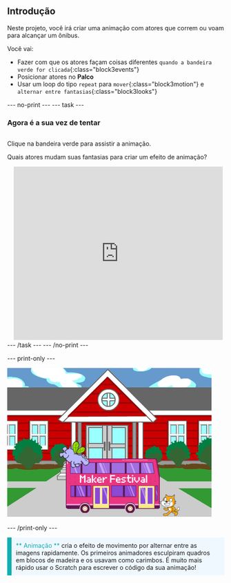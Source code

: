 ## Introdução

Neste projeto, você irá criar uma animação com atores que correm ou voam para alcançar um ônibus.

Você vai:
+ Fazer com que os atores façam coisas diferentes `quando a bandeira verde for clicada`{:class="block3events"}
+ Posicionar atores no **Palco**
+ Usar um loop do tipo `repeat` para `mover`{:class="block3motion"} e `alternar entre fantasias`{:class="block3looks"}

--- no-print --- --- task ---

### Agora é a sua vez de tentar
<div style="display: flex; flex-wrap: wrap">
<div style="flex-basis: 200px; flex-grow: 1">  

Clique na bandeira verde para assistir a animação. 

Quais atores mudam suas fantasias para criar um efeito de animação?
</div>
<div class="scratch-preview" style="margin-left: 15px;">
  <iframe allowtransparency="true" width="485" height="402" src="https://scratch.mit.edu/projects/embed/486719199/?autostart=false" frameborder="0"></iframe>
</div>
</div>
--- /task --- --- /no-print ---

--- print-only ---

![O projeto concluído.](images/showcase_static.png)

--- /print-only ---

<p style="border-left: solid; border-width:10px; border-color: #0faeb0; background-color: aliceblue; padding: 10px;">
<span style="color: #0faeb0">** Animação **</span> cria o efeito de movimento por alternar entre as imagens rapidamente. Os primeiros animadores esculpiram quadros em blocos de madeira e os usavam como carimbos. É muito mais rápido usar o Scratch para escrever o código da sua animação!
</p>